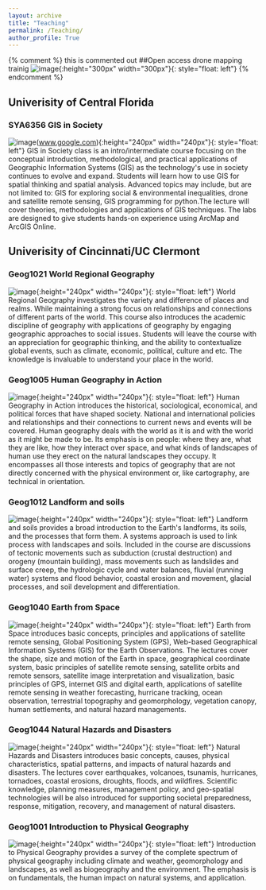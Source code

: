 ```yaml
---
layout: archive
title: "Teaching"
permalink: /Teaching/
author_profile: True
---
```

{% comment %}
this is commented out
##Open access drone mapping trainig
![image](/images/dronetraining.jpg){:height="300px" width="300px"}{: style="float: left"}
{% endcomment %}

## Univerisity of Central Florida

### SYA6356 GIS in Society
![image](/images/gisinsociety.png)(www.google.com){:height="240px" width="240px"}{: style="float: left"}
GIS in Society class is an intro/intermediate course focusing on the conceptual introduction, methodological, and practical applications of Geographic Information Systems (GIS) as the technology's use in society continues to evolve and expand. Students will learn how to use GIS for spatial thinking and spatial analysis. Advanced topics may include, but are not limited to: GIS for exploring social & environmental inequalities, drone and satellite remote sensing, GIS programming for python.The lecture will cover theories, methodologies and applications of GIS techniques. The labs are designed to give students hands-on experience using ArcMap and ArcGIS Online.

## Univerisity of Cincinnati/UC Clermont 

### Geog1021 World Regional Geography
![image](/images/worldgeography.jpg){:height="240px" width="240px"}{: style="float: left"}
World Regional Geography investigates the variety and difference of places and realms. While maintaining a strong focus on relationships and connections of different parts of the world. This course also introduces the academic discipline of geography with applications of geography by engaging geographic approaches to social issues. Students will leave the course with an appreciation for geographic thinking, and the ability to contextualize global events, such as climate, economic, political, culture and etc. The knowledge is invaluable to understand your place in the world.                                                                                                                          

### Geog1005 Human Geography in Action
![image](/images/humangeography.jpg){:height="240px" width="240px"}{: style="float: left"}
Human Geography in Action introduces the historical, sociological, economical, and political forces that have shaped society. National and international policies and relationships and their connections to current news and events will be covered. Human geography deals with the world as it is and with the world as it might be made to be. Its emphasis is on people: where they are, what they are like, how they interact over space, and what kinds of landscapes of human use they erect on the natural landscapes they occupy. It encompasses all those interests and topics of geography that are not directly concerned with the physical environment or, like cartography, are technical in orientation.                                                                                                                    

### Geog1012 Landform and soils
![image](/images/landsoil.png){:height="240px" width="240px"}{: style="float: left"} Landform and soils provides a broad introduction to the Earth's landforms, its soils, and the processes that form them. A systems approach is used to link process with landscapes and soils. Included in the course are discussions of tectonic movements such as subduction (crustal destruction) and orogeny (mountain building), mass movements such as landslides and surface creep, the hydrologic cycle and water balances, fluvial (running water) systems and flood behavior, coastal erosion and movement, glacial processes, and soil development and differentiation.                                                                                                                                                      


### Geog1040 Earth from Space
![image](/images/Earthfromspace.jpg){:height="240px" width="240px"}{: style="float: left"}  Earth from Space introduces basic concepts, principles and applications of satellite remote sensing, Global Positioning System (GPS), Web-based Geographical Information Systems (GIS) for the Earth Observations. The lectures cover the shape, size and motion of the Earth in space, geographical coordinate system, basic principles of satellite remote sensing, satellite orbits and remote sensors, satellite image interpretation and visualization, basic principles of GPS, internet GIS and digital earth, applications of satellite remote sensing in weather forecasting, hurricane tracking, ocean observation, terrestrial topography and geomorphology, vegetation canopy, human settlements, and natural hazard managements.                                                                                                    


### Geog1044 Natural Hazards and Disasters
![image](/images/naturehazard.jpg){:height="240px" width="240px"}{: style="float: left"} Natural Hazards and Disasters introduces basic concepts, causes, physical characteristics, spatial patterns, and impacts of natural hazards and disasters. The lectures cover earthquakes, volcanoes, tsunamis, hurricanes, tornadoes, coastal erosions, droughts, floods, and wildfires. Scientific knowledge, planning measures, management policy, and geo-spatial technologies will be also introduced for supporting societal preparedness, response, mitigation, recovery, and management of natural disasters.                                                                                                                                                                                      


### Geog1001 Introduction to Physical Geography
![image](/images/phisicalgeography.jpg){:height="240px" width="240px"}{: style="float: left"}  Introduction to Physical Geography provides a survey of the complete spectrum of physical geography including climate and weather, geomorphology and landscapes, as well as biogeography and the environment. The emphasis is on fundamentals, the human impact on natural systems, and application.                                                                                                                                                                                      

